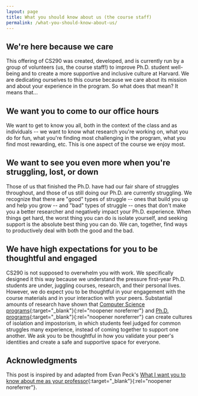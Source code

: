 ```yaml
---
layout: page
title: What you should know about us (the course staff)
permalink: /what-you-should-know-about-us/
---
```


## We're here because we care

This offering of CS290 was created, developed, 
and is currently run by a group of volunteers (us, the course staff!) 
to improve Ph.D. student well-being and to create a more supportive and inclusive culture at Harvard. 
We are dedicating ourselves to this course because we care about its mission and about your experience in the program. 
So what does that mean? It means that...

## We want you to come to our office hours 

We want to get to know you all, both in the context of the class and as individuals -- we want to know what research you're working on, 
what you do for fun, what you're finding most challenging in the program, what you find most rewarding, etc. 
This is one aspect of the course we enjoy most. 

## We want to see you even more when you're struggling, lost, or down 

Those of us that finished the Ph.D. have had our fair share of struggles throughout, 
and those of us still doing our Ph.D. are currently struggling. 
We recognize that there are "good" types of struggle -- ones that build you up 
and help you grow -- and "bad" types of struggle -- ones that don't make you a better researcher and negatively impact your Ph.D. experience. 
When things get hard, the worst thing you can do is isolate yourself, 
and seeking support is the absolute best thing you can do. We can, together, 
find ways to productively deal with both the good and the bad. 

## We have high expectations for you to be thoughtful and engaged 

CS290 is not supposed to overwhelm you with work. 
We specifically designed it this way because we understand the pressure first-year Ph.D. students are under, 
juggling courses, research, and their personal lives. 
However, we do expect you to be thoughtful in your engagement with the course materials and in your interaction with your peers. 
Substantial amounts of research have shown that 
[Computer Science programs](https://courses.cs.washington.edu/courses/cse590e/02sp/defensive_20climate.pdf){:target="_blank"}{:rel="noopener noreferrer"} 
and [Ph.D. programs](http://ijds.org/Volume13/IJDSv13p361-388Sverdlik4134.pdf){:target="_blank"}{:rel="noopener noreferrer"}
can create cultures of isolation and impostorism,
in which students feel judged for common struggles many experience, 
instead of coming together to support one another. 
We ask you to be thoughtful in how you validate your peer's identities and create a safe and supportive space for everyone.

## Acknowledgments

This post is inspired by and adapted from Evan Peck's 
[What I want you to know about me as your professor](https://medium.com/bucknell-hci/what-i-want-you-to-know-about-me-as-your-professor-58c9c2e91e33){:target="_blank"}{:rel="noopener noreferrer"}.
